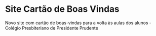 # Site Cartão de Boas Vindas
Novo site com cartão de boas-vindas para a volta às aulas dos alunos - Colégio Presbiteriano de Presidente Prudente
